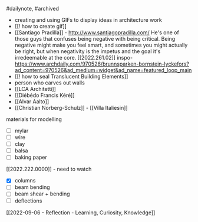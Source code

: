 #dailynote, #archived 
- creating and using GIFs to display ideas in architecture work
- [[! how to create gif]]
- [[Santiago Pradilla]] - http://www.santiagopradilla.com/
He's one of those guys that confuses being negative with being critical. Being negative might make you feel smart, and sometimes you might actually be right, but when negativity is the impetus and the goal it's irredeemable at the core.
[[2022.261.02]] inspo- https://www.archdaily.com/970526/brunnsparken-bornstein-lyckefors?ad_content=970526&ad_medium=widget&ad_name=featured_loop_main
- [[! how to seal Translucent Building Elements]]
- person who carves out walls
- [[LCA Architetti]]
- [[Diébédo Francis Kéré]]
- [[Alvar Aalto]]
- [[Christian Norberg-Schulz]] - [[Villa Italiesin]]

materials for modelling 
- [ ] mylar
- [ ] wire
- [ ] clay
- [ ] balsa
- [ ] baking paper

[[2022.222.0000]] - need to watch
- [x] columns
- [ ] beam bending
- [ ] beam shear + bending
- [ ] deflections

[[2022-09-06 - Reflection - Learning, Curiosity, Knowledge]]